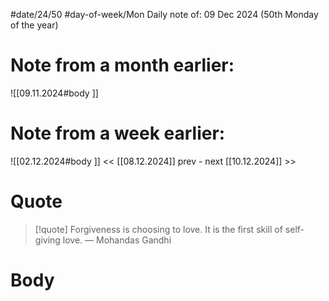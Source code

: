 
#date/24/50
#day-of-week/Mon
Daily note of: 09 Dec 2024 (50th Monday of the year)

# Note from a month earlier:
![[09.11.2024#body ]]

# Note from a week earlier:
![[02.12.2024#body ]]
 << [[08.12.2024]] prev - next [[10.12.2024]] >>
# Quote

> [!quote] Forgiveness is choosing to love. It is the first skill of self-giving love.
> — Mohandas Gandhi
# Body

